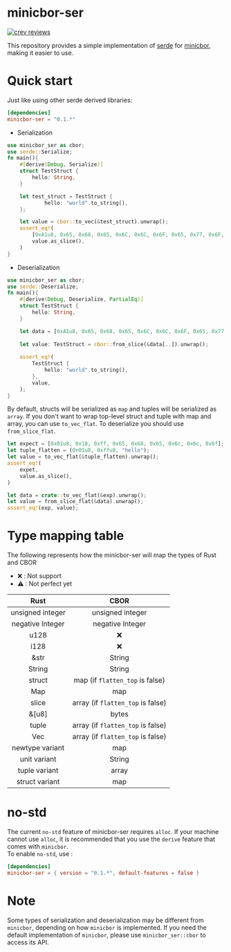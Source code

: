 # minicbor-ser

[![crev reviews](https://web.crev.dev/rust-reviews/badge/crev_count/minicbor-ser.svg)](https://web.crev.dev/rust-reviews/crate/minicbor-ser/)

This repository provides a simple implementation of [serde] for [minicbor], making it easier to use.

# Quick start

Just like using other serde derived libraries:

```toml
[dependencies]
minicbor-ser = "0.1.*"
```

* Serialization

```rust
use minicbor_ser as cbor;
use serde::Serialize;
fn main(){
    #[derive(Debug, Serialize)]
    struct TestStruct {
        hello: String,
    }

    let test_struct = TestStruct {
            hello: "world".to_string(),
    };

    let value = cbor::to_vec(&test_struct).unwrap();
    assert_eq!(
        [0xA1u8, 0x65, 0x68, 0x65, 0x6C, 0x6C, 0x6F, 0x65, 0x77, 0x6F, 0x72, 0x6C, 0x64],
        value.as_slice(),
    )
}
```

* Deserialization
```rust
use minicbor_ser as cbor;
use serde::Deserialize;
fn main(){
    #[derive(Debug, Deserialize, PartialEq)]
    struct TestStruct {
        hello: String,
    }

    let data = [0xA1u8, 0x65, 0x68, 0x65, 0x6C, 0x6C, 0x6F, 0x65, 0x77, 0x6F, 0x72, 0x6C, 0x64];
    
    let value: TestStruct = cbor::from_slice(&data[..]).unwrap();
    
    assert_eq!(
        TestStruct {
            hello: "world".to_string(),
        },
        value,
    );
}

```
By default, structs will be serialized as `map` and tuples will be serialized as `array`. If you don't want to wrap top-level struct and tuple with map and array, you can use `to_vec_flat`. To deserialize you should use `from_slice_flat`.

```rust
let expect = [0x01u8, 0x18, 0xff, 0x65, 0x68, 0x65, 0x6c, 0x6c, 0x6f];
let tuple_flatten = (0x01u8, 0xffu8, "hello");
let value = to_vec_flat(&tuple_flatten).unwrap();
assert_eq!(
    expet,
    value.as_slice(),
)

let data = crate::to_vec_flat(&exp).unwrap();
let value = from_slice_flat(&data).unwrap();
assert_eq!(exp, value);

```


# Type mapping table

The following represents how the minicbor-ser will map the types of Rust and CBOR
- ❌    : Not support
- ⚠    : Not perfect yet

|       Rust       |               CBOR                |
| :--------------: | :-------------------------------: |
| unsigned integer |         unsigned integer          |
| negative Integer |         negative Integer          |
|       u128       |                ❌                 |
|       i128       |                ❌                 |
|       &str       |              String               |
|      String      |              String               |
|      struct      |  map (if `flatten_top` is false)  |
|       Map        |                map                |
|      slice       | array (if `flatten_top` is false) |
|      &[u8]       |               bytes               |
|      tuple       | array (if `flatten_top` is false) |
|       Vec        | array (if `flatten_top` is false) |
| newtype variant  |                map                |
|   unit variant   |              String               |
|  tuple variant   |               array               |
|  struct variant  |                map                |


# no-std
The current `no-std` feature of minicbor-ser requires `alloc`. If your machine cannot use `alloc`, it is recommended that you use the `derive` feature that comes with `minicbor`.  
To enable `no-std`, use :

```toml
[dependencies]
minicbor-ser = { version = "0.1.*", default-features = false }
```

# Note
Some types of serialization and deserialization may be different from `minicbor`, depending on how `minicbor` is implemented.
If you need the default implementation of `minicbor`, please use `minicbor_ser::cbor` to access its API.



[serde]: https://serde.rs/
[minicbor]: https://crates.io/crates/minicbor